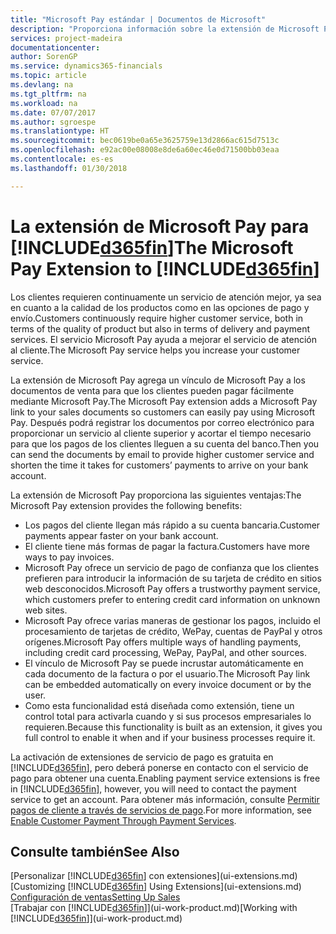 ```yaml
---
title: "Microsoft Pay estándar | Documentos de Microsoft"
description: "Proporciona información sobre la extensión de Microsoft Pay"
services: project-madeira
documentationcenter: 
author: SorenGP
ms.service: dynamics365-financials
ms.topic: article
ms.devlang: na
ms.tgt_pltfrm: na
ms.workload: na
ms.date: 07/07/2017
ms.author: sgroespe
ms.translationtype: HT
ms.sourcegitcommit: bec0619be0a65e3625759e13d2866ac615d7513c
ms.openlocfilehash: e92ac00e08008e8de6a60ec46e0d71500bb03eaa
ms.contentlocale: es-es
ms.lasthandoff: 01/30/2018

---
```

# <a name="the-microsoft-pay-extension-to-included365finincludesd365finlongmdmd"></a><span data-ttu-id="dd9e3-103">La extensión de Microsoft Pay para [!INCLUDE[d365fin](includes/d365fin_long_md.md)]</span><span class="sxs-lookup"><span data-stu-id="dd9e3-103">The Microsoft Pay Extension to [!INCLUDE[d365fin](includes/d365fin_long_md.md)]</span></span>
<span data-ttu-id="dd9e3-104">Los clientes requieren continuamente un servicio de atención mejor, ya sea en cuanto a la calidad de los productos como en las opciones de pago y envío.</span><span class="sxs-lookup"><span data-stu-id="dd9e3-104">Customers continuously require higher customer service, both in terms of the quality of product but also in terms of delivery and payment services.</span></span> <span data-ttu-id="dd9e3-105">El servicio Microsoft Pay ayuda a mejorar el servicio de atención al cliente.</span><span class="sxs-lookup"><span data-stu-id="dd9e3-105">The Microsoft Pay service helps you increase your customer service.</span></span>

<span data-ttu-id="dd9e3-106">La extensión de Microsoft Pay agrega un vínculo de Microsoft Pay a los documentos de venta para que los clientes pueden pagar fácilmente mediante Microsoft Pay.</span><span class="sxs-lookup"><span data-stu-id="dd9e3-106">The Microsoft Pay extension adds a Microsoft Pay link to your sales documents so customers can easily pay using Microsoft Pay.</span></span> <span data-ttu-id="dd9e3-107">Después podrá registrar los documentos por correo electrónico para proporcionar un servicio al cliente superior y acortar el tiempo necesario para que los pagos de los clientes lleguen a su cuenta del banco.</span><span class="sxs-lookup"><span data-stu-id="dd9e3-107">Then you can send the documents by email to provide higher customer service and shorten the time it takes for customers’ payments to arrive on your bank account.</span></span>

<span data-ttu-id="dd9e3-108">La extensión de Microsoft Pay proporciona las siguientes ventajas:</span><span class="sxs-lookup"><span data-stu-id="dd9e3-108">The Microsoft Pay extension provides the following benefits:</span></span>
- <span data-ttu-id="dd9e3-109">Los pagos del cliente llegan más rápido a su cuenta bancaria.</span><span class="sxs-lookup"><span data-stu-id="dd9e3-109">Customer payments appear faster on your bank account.</span></span>
- <span data-ttu-id="dd9e3-110">El cliente tiene más formas de pagar la factura.</span><span class="sxs-lookup"><span data-stu-id="dd9e3-110">Customers have more ways to pay invoices.</span></span>
- <span data-ttu-id="dd9e3-111">Microsoft Pay ofrece un servicio de pago de confianza que los clientes prefieren para introducir la información de su tarjeta de crédito en sitios web desconocidos.</span><span class="sxs-lookup"><span data-stu-id="dd9e3-111">Microsoft Pay offers a trustworthy payment service, which customers prefer to entering credit card information on unknown web sites.</span></span>
- <span data-ttu-id="dd9e3-112">Microsoft Pay ofrece varias maneras de gestionar los pagos, incluido el procesamiento de tarjetas de crédito, WePay, cuentas de PayPal y otros orígenes.</span><span class="sxs-lookup"><span data-stu-id="dd9e3-112">Microsoft Pay offers multiple ways of handling payments, including credit card processing, WePay, PayPal, and other sources.</span></span>
- <span data-ttu-id="dd9e3-113">El vínculo de Microsoft Pay se puede incrustar automáticamente en cada documento de la factura o por el usuario.</span><span class="sxs-lookup"><span data-stu-id="dd9e3-113">The Microsoft Pay link can be embedded automatically on every invoice document or by the user.</span></span>
- <span data-ttu-id="dd9e3-114">Como esta funcionalidad está diseñada como extensión, tiene un control total para activarla cuando y si sus procesos empresariales lo requieren.</span><span class="sxs-lookup"><span data-stu-id="dd9e3-114">Because this functionality is built as an extension, it gives you full control to enable it when and if your business processes require it.</span></span>

<span data-ttu-id="dd9e3-115">La activación de extensiones de servicio de pago es gratuita en [!INCLUDE[d365fin](includes/d365fin_md.md)], pero deberá ponerse en contacto con el servicio de pago para obtener una cuenta.</span><span class="sxs-lookup"><span data-stu-id="dd9e3-115">Enabling payment service extensions is free in [!INCLUDE[d365fin](includes/d365fin_md.md)], however, you will need to contact the payment service to get an account.</span></span> <span data-ttu-id="dd9e3-116">Para obtener más información, consulte [Permitir pagos de cliente a través de servicios de pago](sales-how-enable-payment-service-extensions.md).</span><span class="sxs-lookup"><span data-stu-id="dd9e3-116">For more information, see [Enable Customer Payment Through Payment Services](sales-how-enable-payment-service-extensions.md).</span></span>

## <a name="see-also"></a><span data-ttu-id="dd9e3-117">Consulte también</span><span class="sxs-lookup"><span data-stu-id="dd9e3-117">See Also</span></span>
<span data-ttu-id="dd9e3-118">[Personalizar [!INCLUDE[d365fin](includes/d365fin_md.md)] con extensiones](ui-extensions.md)</span><span class="sxs-lookup"><span data-stu-id="dd9e3-118">[Customizing [!INCLUDE[d365fin](includes/d365fin_md.md)] Using Extensions](ui-extensions.md)</span></span>  
[<span data-ttu-id="dd9e3-119">Configuración de ventas</span><span class="sxs-lookup"><span data-stu-id="dd9e3-119">Setting Up Sales</span></span>](sales-setup-sales.md)  
<span data-ttu-id="dd9e3-120">[Trabajar con [!INCLUDE[d365fin](includes/d365fin_md.md)]](ui-work-product.md)</span><span class="sxs-lookup"><span data-stu-id="dd9e3-120">[Working with [!INCLUDE[d365fin](includes/d365fin_md.md)]](ui-work-product.md)</span></span>


